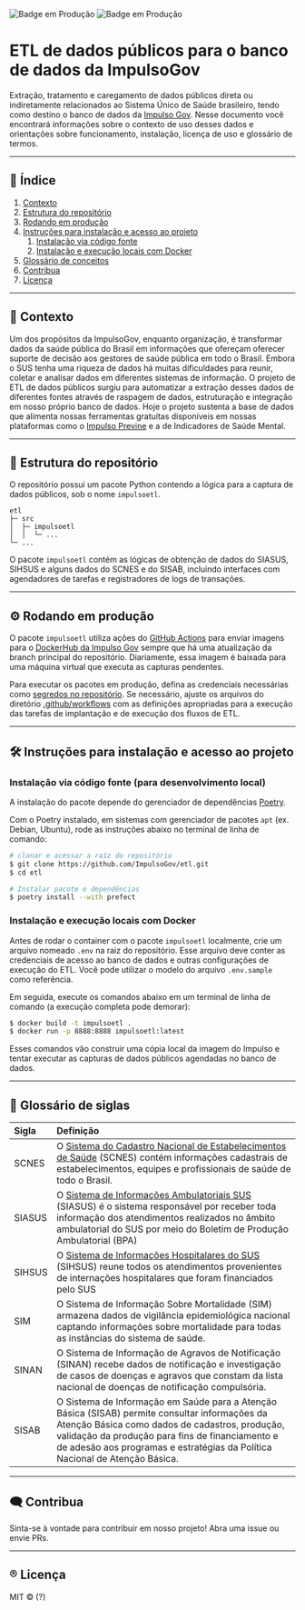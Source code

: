 <!--
SPDX-FileCopyrightText: 2021, 2022 ImpulsoGov <contato@impulsogov.org>

SPDX-License-Identifier: MIT
-->
![Badge em Produção](https://img.shields.io/badge/status-em%20produ%C3%A7%C3%A3o-green)
![Badge em Produção](https://img.shields.io/badge/release%20date-january-blue)

# ETL de dados públicos para o banco de dados da ImpulsoGov

Extração, tratamento e caregamento de dados públicos direta ou indiretamente relacionados ao Sistema Único de Saúde brasileiro, tendo como destino o banco de dados da [Impulso Gov](https://impulsogov.org/).
Nesse documento você encontrará informações sobre o contexto de uso desses dados e orientações sobre funcionamento, instalação, licença de uso e glossário de termos.

*******
## :mag_right: Índice
1. [Contexto](#contexto)
2. [Estrutura do repositório](#estrutura)
3. [Rodando em produção](#rodando)
4. [Instruções para instalação e acesso ao projeto](#instalacao)
    1. [Instalação via código fonte](#subinstalacao1)
    1. [Instalação e execução locais com Docker](#subinstalacao2)
5. [Glossário de conceitos](#glossario)
6. [Contribua](#contribua)
7. [Licença](#licenca)
*******


<div id='contexto'/>  

## :rocket: Contexto

Um dos propósitos da ImpulsoGov, enquanto organização, é transformar dados da saúde pública do Brasil em informações que ofereçam oferecer suporte de decisão aos gestores de saúde pública em todo o Brasil. Embora o SUS tenha uma riqueza de dados há muitas dificuldades para reunir, coletar e analisar dados em diferentes sistemas de informação. O projeto de ETL de dados públicos surgiu para automatizar a extração desses dados de diferentes fontes através de raspagem de dados, estruturação e integração em nosso próprio banco de dados. Hoje o projeto sustenta a base de dados que alimenta nossas ferramentas gratuítas disponíveis em nossas plataformas como o [Impulso Previne](https://www.impulsoprevine.org/) e a de Indicadores de Saúde Mental.

*******
  
  
 <div id='estrutura'/>  
 
 ## :milky_way: Estrutura do repositório

O repositório possui um pacote Python contendo a lógica para a
captura de dados públicos, sob o nome `impulsoetl`.

```plain
etl
├─ src
│  ├─ impulsoetl
│  │  └─ ...
└─ ...
```

O pacote `impulsoetl` contém as lógicas de obtenção de dados do SIASUS, SIHSUS
e alguns dados do SCNES e do SISAB, incluindo interfaces com agendadores de
tarefas e registradores de logs de transações.


*******
 <div id='rodando'/> 
 
## :gear: Rodando em produção

O pacote `impulsoetl` utiliza ações do
[GitHub Actions](https://docs.github.com/actions) para enviar imagens para o
[DockerHub da Impulso Gov](https://hub.docker.com/orgs/impulsogov/repositories)
sempre que há uma atualização da branch principal do repositório. Diariamente,
essa imagem é baixada para uma máquina virtual que executa as capturas
pendentes.

Para executar os pacotes em produção, defina as credenciais necessárias como [segredos no repositório](https://docs.github.com/en/actions/security-guides/encrypted-secrets). Se necessário, ajuste os arquivos do diretório [.github/workflows](./.github/workflows) com as definições apropriadas para a execução das tarefas de implantação e de execução dos fluxos de ETL.
*******

<div id='instalacao'/> 

 ## 🛠️ Instruções para instalação e acesso ao projeto
 
 <div id='subinstalacao1'/> 
 
 ### Instalação via código fonte (para desenvolvimento local)
 
 A instalação do pacote depende do gerenciador de dependências [Poetry][].

Com o Poetry instalado, em sistemas com gerenciador de pacotes `apt` (ex. Debian, Ubuntu), rode as instruções abaixo no terminal de linha de comando:

[Poetry]: https://python-poetry.org/docs/#installation

```sh
# clonar e acessar a raíz do repositório
$ git clone https://github.com/ImpulsoGov/etl.git
$ cd etl

# Instalar pacote e dependências
$ poetry install --with prefect
```

 <div id='subinstalacao2'/> 
 
 ### Instalação e execução locais com Docker
  
  Antes de rodar o container com o pacote `impulsoetl` localmente, crie um arquivo nomeado `.env` na raiz do repositório. Esse arquivo deve conter as credenciais de acesso ao banco de dados e outras configurações de execução do ETL. Você pode utilizar o modelo do arquivo `.env.sample` como referência.

Em seguida, execute os comandos abaixo em um terminal de linha de comando (a execução completa pode demorar):

```sh
$ docker build -t impulsoetl .
$ docker run -p 8888:8888 impulsoetl:latest
```

Esses comandos vão construir uma cópia local da imagem do Impulso e tentar executar as capturas de dados públicos agendadas no banco de dados.

*******
<div id='glossario'/>  

## :closed_book: Glossário de siglas

| Sigla  | Definição |
| :---    | :----    |
| SCNES    | O [Sistema do Cadastro Nacional de Estabelecimentos de Saúde](https://cnes.datasus.gov.br/pages/estabelecimentos/consulta.jsp) (SCNES) contém informações cadastrais de estabelecimentos, equipes e profissionais de saúde de todo o Brasil.   |
| SIASUS    | O [Sistema de Informações Ambulatoriais SUS](https://cnes.datasus.gov.br/pages/estabelecimentos/consulta.jsp) (SIASUS) é o sistema responsável por receber toda informação dos atendimentos realizados no âmbito ambulatorial do SUS por meio do Boletim de Produção Ambulatorial (BPA) |
| SIHSUS    | O [Sistema de Informações Hospitalares do SUS](https://datasus.saude.gov.br/acesso-a-informacao/morbidade-hospitalar-do-sus-sih-sus/) (SIHSUS) reune todos os atendimentos provenientes de internações hospitalares que foram financiados pelo SUS |
| SIM    | O Sistema de Informação Sobre Mortalidade (SIM) armazena dados de vigilância epidemiológica nacional captando informações sobre mortalidade para todas as instâncias do sistema de saúde. |
| SINAN    | O Sistema de Informação de Agravos de Notificação (SINAN) recebe dados de notificação e investigação de casos de doenças e agravos que constam da lista nacional de doenças de notificação compulsória. |
| SISAB    | O Sistema de Informação em Saúde para a Atenção Básica (SISAB) permite consultar informações da Atenção Básica como dados de cadastros, produção, validação da produção para fins de financiamento e de adesão aos programas e estratégias da Política Nacional de Atenção Básica. |
*******

<div id='contribua'/>  

## :left_speech_bubble: Contribua
Sinta-se à vontade para contribuir em nosso projeto! Abra uma issue ou envie PRs.

*******
<div id='licenca'/>  

## :registered: Licença
MIT © (?)
